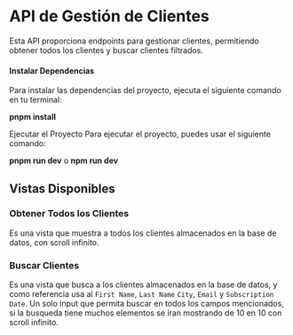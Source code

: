 # API de Gestión de Clientes

Esta API proporciona endpoints para gestionar clientes, permitiendo obtener todos los clientes y buscar clientes filtrados.

#### Instalar Dependencias

Para instalar las dependencias del proyecto, ejecuta el siguiente comando en tu terminal:

**pnpm install**

Ejecutar el Proyecto
Para ejecutar el proyecto, puedes usar el siguiente comando:

**pnpm run dev** o **npm run dev**

## Vistas Disponibles

### Obtener Todos los Clientes

Es una vista que muestra a todos los clientes almacenados en la base de datos, con scroll infinito.

### Buscar Clientes

Es una vista que busca a los clientes almacenados en la base de datos, y como referencia usa al `First Name`, `Last Name` `City`, `Email` y `Subscription Date`. Un solo input que permita buscar en todos los campos mencionados, si la busqueda tiene muchos elementos se iran mostrando de 10 en 10 con scroll infinito.

